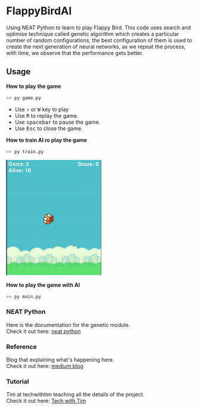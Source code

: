 # FlappyBirdAI

Using NEAT Python to learn to play Flappy Bird. This code uses search and optimise technique called genetic algorithm which creates a particular number of random configurations, the best configuration of them is used to create the next generation of neural networks, as we repeat the process, with time, we observe that the performance gets better. 


## Usage

**How to play the game**

```sh
>> py game.py
```

- Use <kbd>&uarr;</kbd> or <kbd>W</kbd> key to play  
- Use <kbd>R</kbd> to replay the game.
- Use <kbd>spacebar</kbd> to pause the game.
- Use <kbd>Esc</kbd> to close the game.

**How to train AI ro play the game**

```sh
>> py train.py
```

![Flappy Bird in action](./assets/FB.gif)

**How to play the game with AI**

```sh
>> py main.py
```

### NEAT Python
Here is the documentation for the genetic module.  
Check it out here: [neat python](https://neat-python.readthedocs.io/en/latest/)

### Reference
Blog that explaining what's happening here.  
Check it out here: [medium blog](https://medium.com/chris-nielsen/teaching-an-ai-to-play-flappy-bird-f0b18d65569b)

### Tutorial
Tim at techwithtim teaching all the details of the project.  
Check it out here: [Tech with Tim](https://www.youtube.com/watch?v=OGHA-elMrxI)